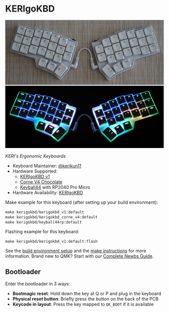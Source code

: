 # KERIgoKBD

![KERIgoKBD](kerigokbd_corne_v4/images/kerigokbd_v1.jpg)
![KERIgoKBD](kerigokbd_corne_v4/images/kerigokbd_v1_shining.jpg)

*KERI's Ergonomic Keyboards*

* Keyboard Maintainer: [@kerikun11](https://github.com/kerikun11)
* Hardware Supported:
  * [KERIgoKBD v1](../../../hardware/kerigokbd_v1/)
  * [Corne V4 Chocolate](https://github.com/foostan/crkbd)
  * [Keyball44](https://github.com/Yowkees/keyball) with RP2040 Pro Micro
* Hardware Availability: [KERIgoKBD](https://github.com/kerikun11/kerigokbd)

Make example for this keyboard (after setting up your build environment):

    make kerigokbd/kerigokbd_v1:default
    make kerigokbd/kerigokbd_corne_v4:default
    make kerigokbd/keyball44rp:default

Flashing example for this keyboard:

    make kerigokbd/kerigokbd_v1:default:flash

See the [build environment setup](https://docs.qmk.fm/#/getting_started_build_tools) and the [make instructions](https://docs.qmk.fm/#/getting_started_make_guide) for more information. Brand new to QMK? Start with our [Complete Newbs Guide](https://docs.qmk.fm/#/newbs).

## Bootloader

Enter the bootloader in 3 ways:

* **Bootmagic reset**: Hold down the key at Q or P and plug in the keyboard
* **Physical reset button**: Briefly press the button on the back of the PCB
* **Keycode in layout**: Press the key mapped to `QK_BOOT` if it is available
